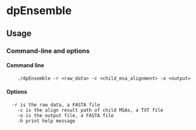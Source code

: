 # dpEnsemble

## Usage
### Command-line and options
#### Command line
```
	./dpEnsemble -r <raw_data> -c <child_msa_alignment> -o <output> 
```
#### Options
```
  -r is the raw data, a FASTA file
	-c is the align result path of child MSAs, a TXT file
	-o is the output file, a FASTA file
	-h print help message
  
```
